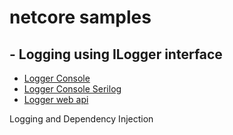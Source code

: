 # netcore samples

## - Logging using ILogger interface

- [Logger Console](doc/logger_console_apps.md)
- [Logger Console Serilog](doc/logger_console_apps_serilog.md)
- [Logger web api](doc/logger_asp_net_core.md)

Logging and Dependency Injection